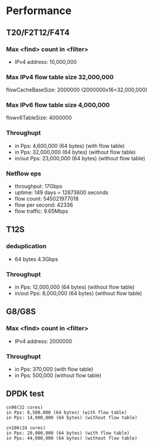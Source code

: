 # Performance
## T20/F2T12/F4T4
### Max \<find\> count in \<filter\>
- IPv4 address: 10,000,000

### Max IPv4 flow table size 32,000,000
flowCacheBaseSize: 2000000 (2000000x16=32,000,000)

### Max IPv6 flow table size 4,000,000
flowv6TableSize: 4000000

### Throughupt
- in Pps: 4,600,000 (64 bytes) (with flow table)
- in Pps: 32,000,000 (64 bytes) (without flow table)
- in/out Pps: 23,000,000 (64 bytes) (without flow table)

### Netflow eps
- throughput:   17Gbps
- uptime:  149 days = 12873600 seconds
- flow count:  545021977018
- flow per second: 42336
- flow traffic: 9.65Mbps

## T12S
### deduplication
- 64 bytes 4.3Gbps
### Throughupt
- in Pps: 12,000,000 (64 bytes) (without flow table)
- in/out Pps: 8,000,000 (64 bytes) (without flow table)

## G8/G8S
### Max \<find\> count in \<filter\>
- IPv4 address: 2000000
### Throughupt
- in Pps: 370,000 (with flow table)
- in Pps: 500,000 (without flow table)


## DPDK test
```
cn98(32 cores)
in Pps: 8,500,000 (64 bytes) (with flow table)
in Pps: 14,000,000 (64 bytes) (without flow table)

cn106(24 cores)
in Pps: 20,000,000 (64 bytes) (with flow table)
in Pps: 44,000,000 (64 bytes) (without flow table)
```
